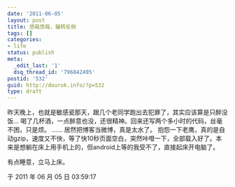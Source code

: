 ```yaml
---
date: '2011-06-05'
layout: post
title: 悠哉悠哉，辗转反侧
tags: []
categories:
- life
status: publish
meta:
  _edit_last: '1'
  dsq_thread_id: '796842495'
postid: '532'
guid: http://dourok.info/?p=532
type: draft
---
```

昨天晚上，也就是敏感瓷那天，跟几个老同学跑出去犯罪了，其实应该算是只醉没饭…
喝了几杯酒，一点醉意也没，还很精神。回来还写两个多小时的代码，丝毫不困，只是烦。
…… 居然把博客当微博，真是太水了。
抱怨一下老鹰，真的是自动gzip，速度又不快，等了快10秒页面空白，突然咔噔一下，全部载入好了。本来是想躺在床上用手机上的，但android上等的我受不了，直接起床开电脑了。

有点睡意，立马上床。

于 2011 年 06 月 05 日 03:59:17
